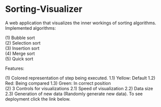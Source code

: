 # Sorting-Visualizer
A web application that visualizes the inner workings of sorting algorithms.
<br>
Implemented algorithms:

(1) Bubble sort
<br>
(2) Selection sort
<br>
(3) Insertion sort
<br>
(4) Merge sort
<br>
(5) Quick sort

Features:

(1) Colored representation of step being executed. 1.1) Yellow: Default 1.2) Red: Being compared 1.3) Green: In correct position
<br>
(2) 3 Controls for visualizations 2.1) Speed of visualization 2.2) Data size 2.3) Generation of new data (Randomly generate new data).
To see deployment click the link below.
<br>
[]()
